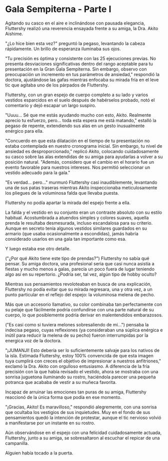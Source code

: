 # Gala Sempiterna - Parte I

Agitando su casco en el aire e inclinándose con pausada elegancia, Fluttershy realizó una reverencia ensayada frente a su amiga, la Dra. Akito Aishime.

"¿Lo hice bien esta vez?" preguntó la pegaso, levantando la cabeza rápidamente. Un brillo de esperanza iluminaba sus ojos.

"Tu precisión es óptima y consistente con las 25 ejecuciones previas. No presenta desviaciones significativas dentro del rango aceptable para tu presentación en la Gran Gala Sempiterna. Sin embargo, observo con preocupación un incremento en tus parámetros de ansiedad," respondió la doctora, ajustándose las gafas mientras enfocaba su mirada fría en el leve tic que agitaba uno de los párpados de Fluttershy.

Fluttershy, con un gran espejo de cuerpo completo a su lado y varios vestidos esparcidos en el suelo después de habérselos probado, notó el comentario y dejó escapar un largo suspiro.

"Uuuu... Sé que me estás ayudando mucho con esto, Akito. Realmente aprecio tu esfuerzo, pero... toda esta espera me está matando," estalló la pegaso de repente, extendiendo sus alas en un gesto inusualmente enérgico para ella.

"Concuerdo en que esta dilatación en el tiempo de tu presentación no estaba contemplada en nuestro cronograma inicial. Sin embargo, tu nivel de ansiedad es desproporcionado," replicó Akito, colocando cuidadosamente su casco sobre las alas extendidas de su amiga para ayudarlas a volver a su posición natural. "Además, considero que el cambio en el horario fue un evento favorable para nuestros intereses. Nos permitió seleccionar un vestido adecuado para la gala."

"Es verdad... pero..." murmuró Fluttershy casi inaudiblemente, levantando una de sus patas traseras mientras Akito inspeccionaba meticulosamente los pliegues de la voluminosa falda que llevaba puesta.

Fluttershy no podía apartar la mirada del espejo frente a ella.

La falda y el vestido en su conjunto eran un contraste absoluto con su estilo habitual. Acostumbrada a atuendos simples y colores suaves, aquella prenda le resultaba desmesurada, incluso escandalosa para su criterio. Aunque en secreto tenía algunos vestidos similares guardados en su armario (que usaba ocasionalmente a escondidas), jamás habría considerado usarlos en una gala tan importante como esa.

Y luego estaba ese otro detalle.

("¿Por qué Akito tiene este tipo de prendas?") Fluttershy no sabía qué pensar. Su amiga doctora, una profesional seria que casi nunca asistía a fiestas y mucho menos a galas, parecía un poco fuera de lugar teniendo algo así en su repertorio. ¿Podría ser, tal vez, algún tipo de hobby oculto?

Mientras sus pensamientos revoloteaban en busca de una explicación, Fluttershy no podía evitar que su mirada regresara, una y otra vez, a un punto particular en el reflejo del espejo: la voluminosa melena de pecho.

Más que un accesorio llamativo, su color combinaba tan perfectamente con su pelaje que fácilmente podría confundirse con una parte natural de su cuerpo, lo que posiblemente podría derivar en malentendidos embarazosos.

("Es casi como si tuviera melones sobresaliendo de mi...") pensaba la indecisa pegaso, cuyas reflexiones (ya consideraban una súplica enérgica e inútil para reducir la melena de su pecho) fueron interrumpidas por la energica voz de la doctora.

"¡JUMANJI! Esto debería ser lo suficientemente salvaje para los nativos de la isla. Estimada Fluttershy, estoy 100% convencida de que esta imagen tuya cumplirá con creces el objetivo de impresionar a nuestros anfitriones," exclamó la Dra. Akito con orgulloso entusiasmo. A diferencia de la fría precisión con la que había revisado el vestido, ahora se mostraba con una sonrisa juguetona iluminando su rostro, haciéndola parecer una pequeña potranca que acababa de vestir a su muñeca favorita.

Incapaz de arruinar las emociones tan puras de su amiga, Fluttershy reaccionó de la única forma que podía en ese momento.

"¡Gracias, Akito! Es maravilloso," respondió alegremente, con una sonrisa que ocultaba los vestigios de sus inquietudes. Muy en el fondo de sus pensamientos quedó la intención de protestar, aunque el tic nervioso volvió a manifestarse por un instante en su rostro.

Aún observándose en el espejo con una felicidad cuidadosamente actuada, Fluttershy, junto a su amiga, se sobresaltaron al escuchar el repicar de una campanilla.

Alguien había tocado a la puerta.








